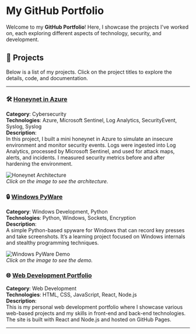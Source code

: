 # My GitHub Portfolio

Welcome to my **GitHub Portfolio**! Here, I showcase the projects I've worked on, each exploring different aspects of technology, security, and development.

## 🚀 Projects

Below is a list of my projects. Click on the project titles to explore the details, code, and documentation.

---

### 🛠️ [Honeynet in Azure](https://github.com/username/honeynet-in-azure)
**Category**: Cybersecurity  
**Technologies**: Azure, Microsoft Sentinel, Log Analytics, SecurityEvent, Syslog, Syslog  
**Description**:  
In this project, I built a mini honeynet in Azure to simulate an insecure environment and monitor security events. Logs were ingested into Log Analytics, processed by Microsoft Sentinel, and used for attack maps, alerts, and incidents. I measured security metrics before and after hardening the environment.

![Honeynet Architecture](https://github.com/username/honeynet-in-azure/raw/main/architecture.png)  
*Click on the image to see the architecture.*

### 🔒 [Windows PyWare](https://github.com/username/Windows-PyWare)
**Category**: Windows Development, Python  
**Technologies**: Python, Windows, Sockets, Encryption  
**Description**:  
A simple Python-based spyware for Windows that can record key presses and take screenshots. It’s a learning project focused on Windows internals and stealthy programming techniques.

![Windows PyWare Demo](https://github.com/username/Windows-PyWare/raw/main/demo.png)  
*Click on the image to see the demo.*

### 🌐 [Web Development Portfolio](https://github.com/username/web-portfolio)
**Category**: Web Development  
**Technologies**: HTML, CSS, JavaScript, React, Node.js  
**Description**:  
This is my personal web development portfolio where I showcase various web-based projects and my skills in front-end and back-end technologies. The site is built with React and Node.js and hosted on GitHub Pages.

---
